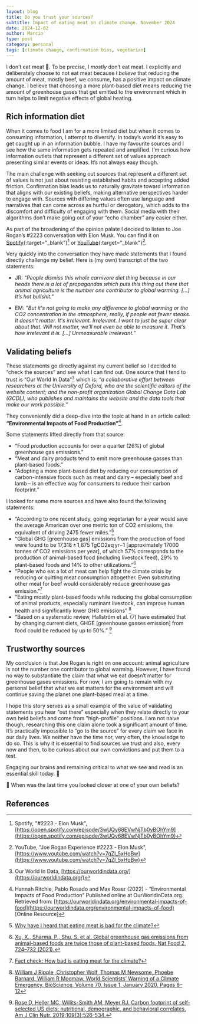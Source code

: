```yaml
---
layout: blog
title: Do you trust your sources?
subtitle: Impact of eating meat on climate change. November 2024
date: 2024-12-02
author: Marcin
type: post
category: personal
tags: [climate change, confirmation bias, vegetarian]
---
```


I don’t eat meat 🥩. To be precise, I _mostly_ don’t eat meat. I explicitly and deliberately choose to not eat meat because I _believe_ that reducing the amount of meat, mostly beef, we consume, has a positive impact on climate change. I believe that choosing a more plant-based diet means reducing the amount of greenhouse gases that get emitted to the environment which in turn helps to limit negative effects of global heating.

## Rich information diet

When it comes to food I am for a more limited diet but when it comes to consuming information, I attempt to diversify. In today’s world it’s easy to get caught up in an information bubble. I have my favourite sources and I see how the same information gets repeated and amplified. I’m curious how information outlets that represent a different set of values approach presenting similar events or ideas. It’s not always easy though.

The main challenge with seeking out sources that represent a different set of values is not just about resisting established habits and accepting added friction. Confirmation bias leads us to naturally gravitate toward information that aligns with our existing beliefs, making alternative perspectives harder to engage with. Sources with differing values often use language and narratives that can come across as hurtful or derogatory, which adds to the discomfort and difficulty of engaging with them. Social media with their algorithms don’t make going out of your “echo chamber” any easier either.

As part of the broadening of the opinion palate I decided to listen to Joe Rogan’s #2223 conversation with Elon Musk. You can find it on [Spotify](https://open.spotify.com/episode/3wUQy68EVwNjTb0yBOhYm9){:target="_blank"}[^1] or [YouTube](https://www.youtube.com/watch?v=7qZl_5xHoBw){:target="_blank"}[^2].

Very quickly into the conversation they have made statements that I found directly challenge my belief. Here is (my own) transcript of the two statements:

- JR: _“People dismiss this whole carnivore diet thing because in our heads there is a lot of propagandas which puts this thing out there that animal agriculture is the number one contributor to global warming. [...] It’s hot bullshit.”_

- EM: _”But it's not going to make any difference to global warming or the CO2 concentration in the atmosphere, really, if people eat fewer steaks. It doesn't matter. It's irrelevant. Irrelevant. I want to just be super clear about that. Will not matter, we’ll not even be able to measure it. That’s how irrelevant it is. [...] Unmeasurable irrelevant.”_

## Validating beliefs

These statements go directly against my current belief so I decided to “check the sources” and see what I can find out. One source that I tend to trust is “Our World In Data”[^3] which is: _“a collaborative effort between researchers at the University of Oxford, who are the scientific editors of the website content; and the non-profit organization Global Change Data Lab (GCDL), who publishes and maintains the website and the data tools that make our work possible.”_

They conveniently did a deep-dive into the topic at hand in an article called: **“Environmental Impacts of Food Production”**[^4].

Some statements lifted directly from that source:

- “Food production accounts for over a quarter (26%) of global greenhouse gas emissions.”
- “Meat and dairy products tend to emit more greenhouse gasses than plant-based foods.”
- “Adopting a more plant-based diet by reducing our consumption of carbon-intensive foods such as meat and dairy – especially beef and lamb – is an effective way for consumers to reduce their carbon footprint.”

I looked for some more sources and have also found the following statements:

- “According to one recent study, going vegetarian for a year would save the average American over one metric ton of CO2 emissions,  the equivalent of driving 2475 fewer miles.”[^5]
- “Global GHG [greenhouse gas] emissions from the production of food were found to be 17,318 ± 1,675 TgCO2eq yr−1 [approximately 17000 tonnes of CO2 emissions per year], of which 57% corresponds to the production of animal-based food (including livestock feed), 29% to plant-based foods and 14% to other utilizations.”[^6]
- “People who eat a lot of meat can help fight the climate crisis by reducing or quitting meat consumption altogether. Even substituting other meat for beef would considerably reduce greenhouse gas emission.”[^7]
- “Eating mostly plant-based foods while reducing the global consumption of animal products, especially ruminant livestock, can improve human health and significantly lower GHG emissions” [^8]
- “Based on a systematic review, Hallström et al. (7) have estimated that by changing current diets, GHGE [greenhouse gasses emission] from food could be reduced by up to 50%.” [^9]

## Trustworthy sources

My conclusion is that Joe Rogan is right on one account: animal agriculture is not the number one contributor to global warming. However, I have found no way to substantiate the claim that what we eat doesn’t matter for greenhouse gases emissions.
For now, I am going to remain with my personal belief that what we eat matters for the environment and will continue saving the planet one plant-based meal at a time.

I hope this story serves as a small example of the value of validating statements you hear “out there” especially when they relate directly to your own held beliefs and come from "high-profile" positions. I am not naive though, researching this one claim alone took a significant amount of time. It’s practically impossible to “go to the source” for every claim we face in our daily lives. We neither have the time nor, very often, the knowledge to do so.
This is why it is essential to find sources we trust and also, every now and then, to be curious about our own convictions and put them to a test.

Engaging our brains and remaining critical to what we see and read is an essential skill today. 🧠

🧐 When was the last time you looked closer at one of your own beliefs?

## References

[^1]: Spotify, "#2223 - Elon Musk", [https://open.spotify.com/episode/3wUQy68EVwNjTb0yBOhYm9](https://open.spotify.com/episode/3wUQy68EVwNjTb0yBOhYm9)
[^2]: YouTube, "Joe Rogan Experience #2223 - Elon Musk", [https://www.youtube.com/watch?v=7qZl_5xHoBw](https://www.youtube.com/watch?v=7qZl_5xHoBw)
[^3]: Our World In Data, [https://ourworldindata.org/](https://ourworldindata.org/)
[^4]: Hannah Ritchie, Pablo Rosado and Max Roser (2022) - “Environmental Impacts of Food Production” Published online at OurWorldinData.org. Retrieved from: [https://ourworldindata.org/environmental-impacts-of-food](https://ourworldindata.org/environmental-impacts-of-food) [Online Resource]
[^5]: [Why have I heard that eating meat is bad for the climate?](https://climate.mit.edu/ask-mit/why-have-i-heard-eating-meat-bad-climate)
[^6]: [Xu, X., Sharma, P., Shu, S. et al. Global greenhouse gas emissions from animal-based foods are twice those of plant-based foods. Nat Food 2, 724–732 (2021).](https://www.nature.com/articles/s43016-021-00358-x)
[^7]: [Fact check: How bad is eating meat for the climate?](https://www.dw.com/en/fact-check-is-eating-meat-bad-for-the-environment/a-63595148)
[^8]: [William J Ripple, Christopher Wolf, Thomas M Newsome, Phoebe Barnard, William R Moomaw, World Scientists’ Warning of a Climate Emergency, BioScience, Volume 70, Issue 1, January 2020, Pages 8–12](https://academic.oup.com/bioscience/article/70/1/8/5610806)
[^9]: [Rose D, Heller MC, Willits-Smith AM, Meyer RJ. Carbon footprint of self-selected US diets: nutritional, demographic, and behavioral correlates. Am J Clin Nutr. 2019;109(3):526-534.](https://pmc.ncbi.nlm.nih.gov/articles/PMC6408204/)

